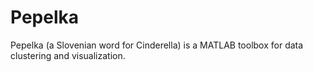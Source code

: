 # Pepelka
Pepelka (a Slovenian word for Cinderella) is a MATLAB toolbox for data clustering and visualization.
